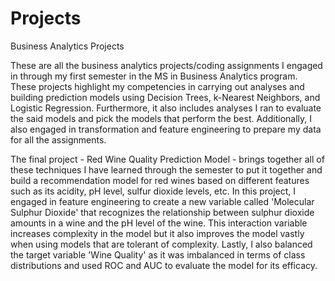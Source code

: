 # Projects
Business Analytics Projects

These are all the business analytics projects/coding assignments I engaged in through my first semester in the MS in Business Analytics program. These projects 
highlight my competencies in carrying out analyses and building prediction models using Decision Trees, k-Nearest Neighbors, and Logistic Regression. Furthermore, it also 
includes analyses I ran to evaluate the said models and pick the models that perform the best. Additionally, I also engaged in transformation and feature engineering to 
prepare my data for all the assignments. 

The final project - Red Wine Quality Prediction Model - brings together all of these techniques I have learned through the semester to put it together and build a recommendation
model for red wines based on different features such as its acidity, pH level, sulfur dioxide levels, etc. In this project, I engaged in feature engineering to create a new 
variable called 'Molecular Sulphur Dioxide' that recognizes the relationship between sulphur dioxide amounts in a wine and the pH level of the wine. This interaction variable 
increases complexity in the model but it also improves the model vastly when using models that are tolerant of complexity. Lastly, I also balanced the target variable 'Wine 
Quality' as it was imbalanced in terms of class distributions and used ROC and AUC to evaluate the model for its efficacy. 

